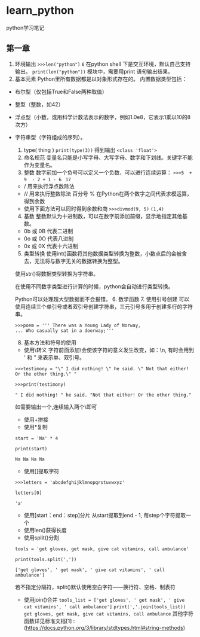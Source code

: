 # learn_python
python学习笔记

## 第一章
 1. 环境输出
 `>>>len("python")`
`6`
在python shell 下是交互环境，默认自己支持输出。
`print(len("python"))`
模块中，需要用print 语句输出结果。
 2. 基本元素
Python里所有数据都是以对象形式存在的。
内置数据类型包括：
* 布尔型（仅包括True和False两种取值）

* 整型（整数，如42）

* 浮点型（小数，或用科学计数法表示的数字，例如1.0e8，它表示1乘以10的8次方）

* 字符串型（字符组成的序列）。
	1. type( thing )
	`print(type(3))`
	得到输出
	`<class 'float'>`
	2.  命名规范
	变量名只能是小写字母、大写字母、数字和下划线。关键字不能作为变量名。
	3. 整数
	数字前加一个负号可以定义一个负数，可以进行连续运算：
	`>>>5  + 9  - 2 + 1 - 6 `
	`17`
	* / 用来执行浮点数除法
	* // 用来执行整数除法
	百分号 % 在Python在两个数字之间代表求模运算，得到余数
	* 使用下面方法可以同时得到余数和商
	`>>>divmod(9, 5)`
	`(1,4)`
	4. 基数
	整数默认为十进制数，可以在数字前添加前缀，显示地指定其他基数。
	* 0b 或 0B 代表二进制
	* 0o 或 0O 代表八进制
	* 0x 或 0X 代表十六进制
	5. 类型转换
	使用int()函数将其他数据类型转换为整数，小数点后的会被舍去，无法将与数字无关的数据转换为整型。
	
	使用str()将数据类型转换为字符串。
	
	在使用不同数字类型进行计算的时候，python会自动进行类型转换。
	
	Python可以处理超大型数据而不会报错。
	6. 数学函数
	7. 使用引号创建
	可以使用连续三个单引号或者双引号创建字符串，三元引号多用于创建多行的字符串。
	
	```
	>>>poem = ''' There was a Young Lady of Norway,
	... Who casually sat in a doorway;'''
	```
	8. 基本方法和符号的使用
	* 使用\转义
	字符前面添加\会使该字符的意义发生改变，如：\n, 有时会用到 \' 和 \" 来表示单、双引号。
	
	`>>>testimony = "\" I did nothing! \" he said. \" Not that either! Or the other thing.\" "` 
	
	`>>>print(testimony)`
	
	`" I did nothing! " he said. "Not that either! Or the other thing." `
	
	如需要输出一个\,连续输入两个\\即可
	* 使用+拼接
	* 使用*复制
	
	`start = 'Na' * 4` 
	
	`print(start)`
	
	`Na Na Na Na`
	* 使用[]提取字符
	
	`>>>letters = 'abcdefghijklmnopqrstuvwxyz'`
	
	`letters[0]`
	
	`'a'`
	* 使用[start：end：step]分片
	从start提取到end - 1, 每step个字符提取一个
	* 使用len()获得长度
	* 使用split()分割
	
	`tools = 'get gloves, get mask, give cat vitamins, call ambulance'`
	
	`print(tools.split(','))`
	
	`['get gloves', ' get mask', ' give cat vitamins', ' call ambulance']`
	
	若不指定分隔符，split()默认使用空白字符——换行符、空格、制表符
	* 使用join()合并
	`tools_list = ['get gloves', ' get mask', ' give cat vitamins', ' call ambulance']`
	`print(','.join(tools_list))`
	`get gloves, get mask, give cat vitamins, call ambulance`
	其他字符函数详见标准文档[1] : (https://docs.python.org/3/library/stdtypes.html#string-methods)
	